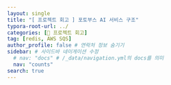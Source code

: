 ```yaml
---
layout: single
title: "[ 프로젝트 회고 ] 포토부스 AI 서비스 구조"
typora-root-url: ../
categories: [📌 프로젝트 회고]
tag: [redis, AWS SQS]
author_profile: false # 연락처 정보 숨기기
sidebar: # 사이드바 네이게이션 수정
  # nav: "docs" # /_data/navigation.yml의 docs를 의미
  nav: "counts"
search: true
---
```

